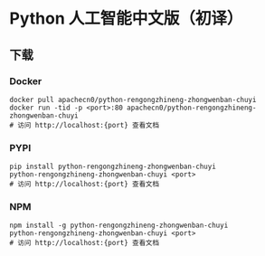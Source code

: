 # Python 人工智能中文版（初译）

## 下载

### Docker

```
docker pull apachecn0/python-rengongzhineng-zhongwenban-chuyi
docker run -tid -p <port>:80 apachecn0/python-rengongzhineng-zhongwenban-chuyi
# 访问 http://localhost:{port} 查看文档
```

### PYPI

```
pip install python-rengongzhineng-zhongwenban-chuyi
python-rengongzhineng-zhongwenban-chuyi <port>
# 访问 http://localhost:{port} 查看文档
```

### NPM

```
npm install -g python-rengongzhineng-zhongwenban-chuyi
python-rengongzhineng-zhongwenban-chuyi <port>
# 访问 http://localhost:{port} 查看文档
```